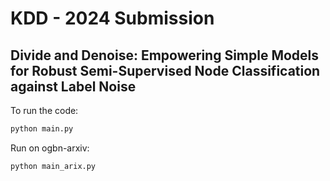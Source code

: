 # KDD - 2024 Submission
## Divide and Denoise: Empowering Simple Models for Robust Semi-Supervised Node Classification against Label Noise

To run the code:
```python
python main.py
```

Run on ogbn-arxiv:
```python
python main_arix.py
```
